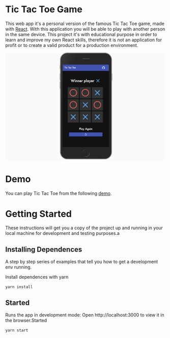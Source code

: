 # Tic Tac Toe Game

This web app it's a personal version of the famous Tic Tac Toe game, made with [React](https://reactjs.org/). With this application you will be able to play with another person in the same device.
This project it's with educational purpose in order to learn and improve my own React skills, therefore it is not an application for profit or to create a valid product for a production environment.

![Tic Tac Toe Image](demo/full-image.png)

# Demo

You can play Tic Tac Toe from the following [demo](https://tic-tac-toe-fb71e.web.app/).

# Getting Started

These instructions will get you a copy of the project up and running in your local machine for development and testing purposes.a

## Installing Dependences

A step by step series of examples that tell you how to get a development env running.

Install dependences with yarn

```
yarn install
```

## Started
Runs the app in development mode:
Open http://localhost:3000 to view it in the browser.Started

```
yarn start
```
